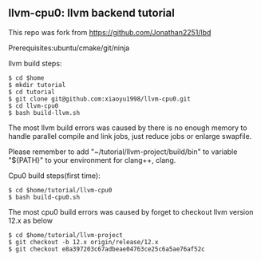 ## llvm-cpu0: llvm backend tutorial
This repo was fork from https://github.com/Jonathan2251/lbd

Prerequisites:ubuntu/cmake/git/ninja

llvm build steps:
```
$ cd $home
$ mkdir tutorial
$ cd tutorial
$ git clone git@github.com:xiaoyu1998/llvm-cpu0.git
$ cd llvm-cpu0
$ bash build-llvm.sh
```
The most llvm build errors was caused by there is no enough memory to handle parallel compile and link jobs, just reduce jobs or enlarge swapfile.


Please remember to add "~/tutorial/llvm-project/build/bin" to variable "${PATH}" to your environment for clang++, clang.

Cpu0 build steps(first time):
```
$ cd $home/tutorial/llvm-cpu0
$ bash build-cpu0.sh
```

The most cpu0 build errors was caused by forget to checkout llvm version 12.x as below
```
$ cd $home/tutorial/llvm-project
$ git checkout -b 12.x origin/release/12.x
$ git checkout e8a397203c67adbeae04763ce25c6a5ae76af52c
```
